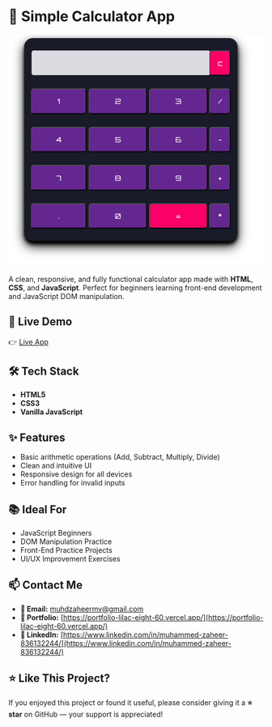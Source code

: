 # 🧮 Simple Calculator App

![Homepage](./cl.png)

A clean, responsive, and fully functional calculator app made with **HTML**, **CSS**, and **JavaScript**. Perfect for beginners learning front-end development and JavaScript DOM manipulation.

## 🚀 Live Demo

👉 [Live App](https://calculator-mu-opal-13.vercel.app/)

## 🛠️ Tech Stack

- **HTML5**
- **CSS3**
- **Vanilla JavaScript**

## ✨ Features

- Basic arithmetic operations (Add, Subtract, Multiply, Divide)
- Clean and intuitive UI
- Responsive design for all devices
- Error handling for invalid inputs



## 📚 Ideal For

- JavaScript Beginners
- DOM Manipulation Practice
- Front-End Practice Projects
- UI/UX Improvement Exercises

## 📫 Contact Me

- **📧 Email:** muhdzaheermv@gmail.com  
- **🔗 Portfolio:** [https://portfolio-lilac-eight-60.vercel.app/](https://portfolio-lilac-eight-60.vercel.app/)  
- **💼 LinkedIn:** [https://www.linkedin.com/in/muhammed-zaheer-836132244/](https://www.linkedin.com/in/muhammed-zaheer-836132244/)

## ⭐ Like This Project?

If you enjoyed this project or found it useful, please consider giving it a **⭐ star** on GitHub — your support is appreciated!

